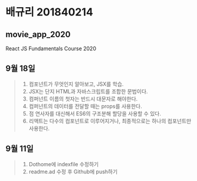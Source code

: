 # 배규리 201840214

## movie_app_2020
React JS Fundamentals Course 2020

## 9월 18일
 >1. 컴포넌트가 무엇인지 알아보고, JSX를 학습.
 >2. JSX는 단지 HTML과 자바스크립트를 조합한 문법이다.
 >3. 컴퍼넌트 이름의 첫자는 반드시 대문자로 해야한다.
 >4. 컴퍼넌트의 데이터를 전달할 때는 props를 사용한다.
 >5. 점 연사자를 대신해서 ES6의 구조분해 할당을 사용할 수 있다.
 >6. 리액트는 다수의 컴포넌트로 이루어지거나, 최종적으로는 하나의 컴포넌트만 사용한다.

## 9월 11일
 >1. Dothome에 indexfile 수정하기
 >2. readme.ad 수정 후 Github에 push하기
